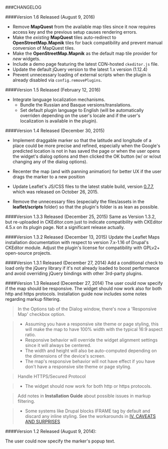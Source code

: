 ###CHANGELOG

####Version 1.6 Released (August 9, 2016)

 - Remove **MapQuest** from the available map tiles since it now requires access key and the previous setup causes rendering errors.
 - Make the *existing* **MapQuest** tiles auto-redirect to **OpenStreetMap.Mapnik** tiles for back compatibility and prevent manual conversion of MapQuest tiles.
 - Make the **OpenStreetMap.Mapnik** as the default map tile provider for *new* widgets.
 - Include a demo page featuring the latest CDN-hosted `ckeditor.js` file.
 - Update the default jQuery version to the latest 1.x version (1.12.4)
 - Prevent unnecessary loading of external scripts when the plugin is already disabled via `config.removePlugins`.

####Version 1.5 Released (February 12, 2016)

 - Integrate language localization mechanisms.
	 - Bundle the Russian and Basque versions/translations.
	 - Set default plugin language to English (will be automatically overriden depending on the user's locale and if the user's localization is available in the plugin).

####Version 1.4 Released (December 30, 2015)

 - Implement draggable marker so that the latitude and longitude of a  place could be
   more precise and refined, especially when the Google's predicted location is not in
   has saved the page or when the user opens the widget's dialog options and then
   clicked the OK button (w/ or w/out changing any of the dialog options).

 - Recenter the map (and with panning animation) for better UX
   if the user drags the marker to a new position

 - Update Leaflet's JS/CSS files to the latest stable build, version [0.7.7](http://leafletjs.com/download.html),
 which was released on October 26, 2015.

 - Remove the unnecessary files (especially the files/assets in the **leaflet/scripts** folder)
    so that the plugin's folder is as lean as possible.

####Version 1.3.3 Released (December 25, 2015)
Same as Version 1.3.2, but re-uploaded in CKEditor.com just to indicate compatibility with CKEditor 4.5.x on its plugin page. Not a significant release actually.

####Version 1.3.2 Released (December 13, 2015)
Update the Leaflet Maps installation documentation with respect to version 7.x-1.16 of Drupal's CKEditor module. Adjust the plugin's license for compatibility with GPLv2+ open-source projects.

####Version 1.3.1 Released (December 27, 2014)
Add a conditional check to load only the jQuery library if it's not already loaded to boost performance and avoid overriding jQuery bindings with other 3rd-party plugins.

####Version 1.3 Released (December 27, 2014)
The user could now specify if the map should be responsive. The widget should now work also for both http and https protocols. Installation guide now includes some notes regarding markup filtering.
> In the Options tab of the Dialog window, there's now a 'Responsive Map' checkbox option.

> - Assuming you have a responsive site theme or page styling, this will make the map to have 100% width with the typical 16:9 aspect ratio.
> - Responsive behavior will override the widget alignment settings since it will always be centered.
> - The width and height will also be auto-computed depending on the dimensions of the device's screen.
> - The map's responsive behavior will not have effect if you have don't have a responsive site theme or page styling.

> Handle HTTPS/Secured Protocol

> - The widget should now work for both http or https protocols.

> Add notes in **Installation Guide** about possible issues in markup filtering.

> - Some systems like Drupal blocks IFRAME tag by default and discard any inline styling. See the workarounds in [IV. CAVEATS AND SURPRISES](https://github.com/ranelpadon/ckeditor-leaflet/blob/master/Installation%20Guide.txt/)

####Version 1.2 Released (August 9, 2014):

The user could now specify the marker's popup text.
